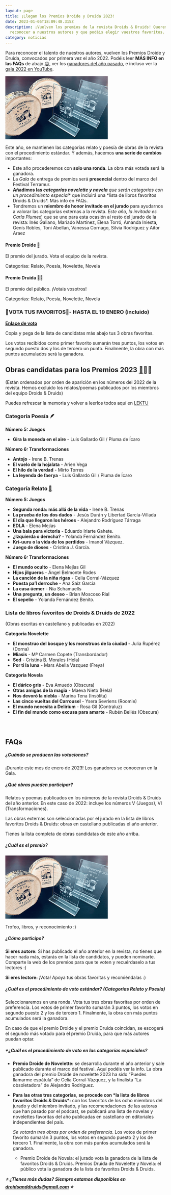 ```yaml
---
layout: page
title: ¡Llegan los Premios Droide y Druida 2023!
date: 2023-01-05T18:09:48.315Z
description: ¡Vuelven los premios de la revista Droids & Druids! Queremos
  reconocer a nuestros autores y que podáis elegir vuestros favoritos.
category: noticias
---
```

Para reconocer el talento de nuestros autores, vuelven los Premios Droide y Druida, convocados por primera vez el año 2022. Podéi﻿s leer **MÁS INFO en las FAQs** de abajo [😊](https://emojipedia.org/es/cara-feliz-con-ojos-sonrientes/), ver los [ganadores del año pasado](https://droidsanddruids.com/noticias/2022/01/03/premios-droids-druids.html), e incluso ver la [gala 2022 en YouTube](https://www.youtube.com/watch?v=1XFcfxzIAS4). 

![foto de los trofeos](/public/images/tiny-small.png)

Este año, se mantienen las categorías relato y poesía de obras de la revista con el procedimiento estándar. Y además, hacemos **una serie de cambios** importantes:

* Este año procederemos con **solo una ronda**. La obra más votada será la ganadora.
* La *Gala* de entrega de premios será **presencial** dentro del marco del Festival Terramur. 
* **Añadimos las *categorías novelette y novela*** *que serán categorías con un procedimiento especial*\* que incluirá una \*lista de libros favoritos Droids & Druids*. Más info en FAQs.
* Tendremos un **miembro de honor invitado en el jurado** para ayudarnos a valorar las categorías externas a la revista. *Este año, la invitada es Carla Plumed,* que se une para esta ocasión al resto del jurado de la revista: Inés Galiano, Mariado Martínez, Elena Torró, Amanda Iniesta, Genís Robles, Toni Abellan, Vanessa Cornago, Silvia Rodríguez y Aitor Araez

#### Premio Droide [🤖](https://emojipedia.org/robot/)

El premio del jurado. Vota el equipo de la revista.

Categorías: Relato, Poesía, Novelette, Novela

#### Premio Druida 🧙‍♀️​

El premio del público. ¡Votais vosotros!

Categorías: Relato, Poesía, Novelette, Novela

### **🏅**VOTA TUS FAVORITOS**🏅- HASTA EL 19 ENERO (incluido)**

**[Enlace de voto](https://forms.gle/7S9D6AoSvqagieri9)**

Copia y pega de la lista de candidatas más abajo tus 3 obras favoritas. 

Los votos recibidos como primer favorito sumarán tres puntos, los votos en segundo puesto dos y los de tercero un punto. Finalmente, la obra con más puntos acumulados será la ganadora.

## Obras candidatas para los Premios 2023 [🤖](https://emojipedia.org/robot/)🧙‍♀️​

(Están ordenados por orden de aparición en los números del 2022 de la revista. Hemos excluido los relatos/poemas publicados por los miembros del equipo Droids & Druids)

Puedes refrescar la memoria y volver a leerlos todos aquí en [LEKTU](https://lektu.com/e/droidsdruids/2399)

### Categoría Poesía 🪶

**Número 5: Juegos**

* **Gira la moneda en el aire** - Luis Gallardo Gil / Pluma de Ícaro

**Número 6: Transformaciones**

* **Antojo** - Irene B. Trenas
* **El vuelo de la hojalata** - Arien Vega
* **El hilo de la verdad** - Mirto Torres
* **La leyenda de faerya** - Luis Gallardo Gil / Pluma de Ícaro

### Categoría Relato [📇](https://emojipedia.org/card-index/)

**Número 5: Juegos**

* **Segunda ronda: más allá de la vida** - Irene B. Trenas 
* **La prueba de los dos dados** - Jesús Durán y Libertad García-Villada 
* **El día que llegaron los héroes** - Alejandro Rodríguez Tárraga 
* **EDLA** - Elena Mejías 
* **Una bala para victoria** - Eduardo Iriarte Gahete. 
* **¿Izquierda o derecha?** - Yolanda Fernández Benito. 
* **Kri-uuru o la vida de los perdidos** - Imanol Vázquez. 
* **Juego de dioses** - Cristina J. García. 

**Número 6: Transformaciones**

* **El mundo oculto** - Elena Mejías Gil 
* **Hijos jilgueros** - Ángel Belmonte Rodes 
* **La canción de la niña rigas** - Celia Corral-Vázquez 
* **Puesta pa’l derroche** - Ana Saiz García 
* **La casa úemer** - Nia Schamuells 
* **Una pregunta, un deseo** - Brian Moscoso Rial 
* **El sepelio** - Yolanda Fernández Benito. 

### Lista de libros favoritos de Droids & Druids de 2022 

(﻿Obras escritas en castellano y publicadas en 2022)

**Categoría Novelette**

* **El monstruo del bosque y los monstruos de la ciudad** - Julia Rupérez (Dorna)
* **Miasis** - Mª Carmen Copete (Transbordador)
* **Sed** - Cristina B. Morales (Hela)
* **Por ti la luna** - Mars Abella Vazquez (Freya)

**Categoría Novela**

* **El dárico gris** - Eva Amuedo (Obscura)
* **Otras amigas de la magia** - Maeva Nieto (Hela)
* **Nos devoró la niebla** - Marina Tena (Insólita)
* **Las cinco vueltas del Carrousel** - Ysera Sevriens (Roomie)
* **El mundo necesita a Delirium** - Rosa Gil (Contraluz)
* **El fin del mundo como excusa para amarte** - Rubén Bellés (Obscura)

###  

## FAQs

##### **¿Cuándo se producen las votaciones?**

¡Durante este mes de enero de 2023! Los ganadores se conoceran en la Gala.

##### ¿Qué obras pueden participar?

Relatos y poemas publicados en los números de la revista Droids & Druids del año anterior. En este caso de 2022: incluye los números V (Juegos), VI (Transformaciones).  

Las obras externas son seleccionadas por el jurado en la lista de libros favoritos Droids & Druids: obras en castellano publicadas el año anterior.

Tienes la lista completa de obras candidatas de este año arriba.

##### **¿Cuál es el premio?**

![foto de los trofeos de los premios](/public/images/tiny-small.png)

Trofeo, libros, y reconocimiento :) 

##### **¿Cómo participo?**

**Si eres autore:** Si has publicado el año anterior en la revista, no tienes que hacer nada más, estarás en la lista de candidatos, y pueden nominarte. Comparte la web de los premios para que te voten y recuérdaselo a tus lectores :) 

**Si eres lectore:** ¡Vota! Apoya tus obras favoritas y recomiéndalas :)

##### **¿Cuál es el procedimiento de voto estándar?** (Categorías Relato y Poesía)

Seleccionaremos en una ronda. Vota tus tres obras favoritas por orden de preferencia. Los votos de primer favorito sumarán 3 puntos, los votos en segundo puesto 2 y los de tercero 1. Finalmente, la obra con más puntos acumulados será la ganadora.

En caso de que el premio Droide y el premio Druida coincidan, se escogerá el segundo más votado para el premio Druida, para que más autores puedan optar.

##### \*¿Cuál es el procedimiento de voto en las categorías especiales?

* **Premio Droide de Novelette:** se desarrolla durante el año anterior y sale publicado durante el marco del festival. Aquí podéis ver la info. La obra ganadora del premio Droide de novelette 2023 ha sido “Puedes llamarme espátula” de Celia Corral-Vázquez, y la finalista “La obsoletadora” de Alejandro Rodríguez.
* **Para las otras tres categorías**, **se procede con \*la lista de libros favoritos Droids & Druids\*:** con los favoritos de los ocho miembros del jurado y del miembro invitado, y las recomendaciones de las autoras que han pasado por el podcast, se publicará una lista de novelas y novelettes favoritas del año publicadas en castellano en editoriales independientes del país.

  *Se votarán tres obras por orden de preferencia*. Los votos de primer favorito sumarán 3 puntos, los votos en segundo puesto 2 y los de tercero 1. Finalmente, la obra con más puntos acumulados será la ganadora.

  * Premio Droide de Novela: el jurado vota la ganadora de la lista de favoritos Droids & Druids. Premios Druida de Novelette y Novela: el público vota la ganadora de la lista de favoritos Droids & Druids.

***⭐ ¿Tienes más dudas? Siempre estamos disponibles en droidsanddruids@gmail.com ⭐***